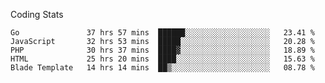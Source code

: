 Coding Stats
<!--START_SECTION:waka-->

```text
Go               37 hrs 57 mins  ██████░░░░░░░░░░░░░░░░░░░   23.41 %
JavaScript       32 hrs 53 mins  █████░░░░░░░░░░░░░░░░░░░░   20.28 %
PHP              30 hrs 37 mins  ████▓░░░░░░░░░░░░░░░░░░░░   18.89 %
HTML             25 hrs 20 mins  ████░░░░░░░░░░░░░░░░░░░░░   15.63 %
Blade Template   14 hrs 14 mins  ██▒░░░░░░░░░░░░░░░░░░░░░░   08.78 %
```

<!--END_SECTION:waka-->
